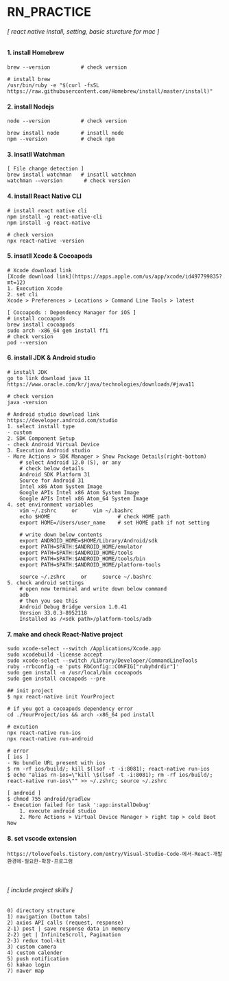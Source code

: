# RN_PRACTICE
###### [ react native install, setting, basic sturcture for mac ]

#### 1. install Homebrew
    brew --version          # check version

    # install brew
    /usr/bin/ruby -e "$(curl -fsSL https://raw.githubusercontent.com/Homebrew/install/master/install)"

#### 2. install Nodejs
    node --version          # check version

    brew install node       # insatll node
    npm --version           # check npm

#### 3. insatll Watchman
    [ File change detection ]
    brew install watchman   # insatll watchman
    watchman -–version       # check version

#### 4. install React Native CLI
    # install react native cli
    npm install -g react-native-cli
    npm install -g react-native

    # check version
    npx react-native -version

#### 5. insatll Xcode & Cocoapods
    # Xcode download link
    [Xcode download link](https://apps.apple.com/us/app/xcode/id497799835?mt=12)
    1. Execution Xcode
    2. set cli
    Xcode > Preferences > Locations > Command Line Tools > latest

    [ Cocoapods : Dependency Manager for iOS ]
    # install cocoapods
    brew install cocoapods
    sudo arch -x86_64 gem install ffi
    # check version
    pod --version

#### 6. install JDK & Android studio
    # install JDK
    go to link download java 11
    https://www.oracle.com/kr/java/technologies/downloads/#java11

    # check version
    java -version

    # Android studio download link
    https://developer.android.com/studio
    1. select install type
    - custom
    2. SDK Component Setup
    - check Android Virtual Device
    3. Execution Android studio
    - More Actions > SDK Manager > Show Package Details(right-bottom)
        # select Android 12.0 (S), or any
        # check below details
        Android SDK Platform 31
        Source for Android 31
        Intel x86 Atom System Image
        Google APIs Intel x86 Atom System Image
        Google APIs Intel x86 Atom_64 System Image
    4. set environment variables
        vim ~/.zshrc     or     vim ~/.bashrc
        echo $HOME                      # check HOME path
        export HOME=/Users/user_name    # set HOME path if not setting

        # write down below contents
        export ANDROID_HOME=$HOME/Library/Android/sdk
        export PATH=$PATH:$ANDROID_HOME/emulator
        export PATH=$PATH:$ANDROID_HOME/tools
        export PATH=$PATH:$ANDROID_HOME/tools/bin
        export PATH=$PATH:$ANDROID_HOME/platform-tools

        source ~/.zshrc     or     source ~/.bashrc
    5. check android settings
        # open new terminal and write down below command
        adb
        # then you see this
        Android Debug Bridge version 1.0.41
        Version 33.0.3-8952118
        Installed as /<sdk path>/platform-tools/adb

#### 7. make and check React-Native project
    sudo xcode-select --switch /Applications/Xcode.app
    sudo xcodebuild -license accept
    sudo xcode-select --switch /Library/Developer/CommandLineTools
    ruby -rrbconfig -e 'puts RbConfig::CONFIG["rubyhdrdir"]'
    sudo gem install -n /usr/local/bin cocoapods
    sudo gem install cocoapods --pre

    ## init project
    $ npx react-native init YourProject
    
    # if you got a cocoapods dependency error
    cd ./YourProject/ios && arch -x86_64 pod install

    # excution
    npx react-native run-ios
    npx react-native run-android

    # error
    [ ios ]
    - No bundle URL present with ios
    $ rm -rf ios/build/; kill $(lsof -t -i:8081); react-native run-ios
    $ echo "alias rn-ios=\"kill \$(lsof -t -i:8081); rm -rf ios/build/; react-native run-ios\"" >> ~/.zshrc; source ~/.zshrc

    [ android ]
    $ chmod 755 android/gradlew
    - Execution failed for task ':app:installDebug'
        1. execute android studio
        2. More Actions > Virtual Device Manager > right tap > cold Boot Now
 

#### 8. set vscode extension
    https://tolovefeels.tistory.com/entry/Visual-Studio-Code-에서-React-개발환경에-필요한-확장-프로그램  
  
<br/>

###### [ include project skills ]
    0) directory structure
    1) navigation (bottom tabs)
    2) axios API calls (request, response)
    2-1) post | save response data in memory
    2-2) get | InfiniteScroll, Pagination
    2-3) redux tool-kit
    3) custom camera
    4) custom calender
    5) push notification
    6) kakao login
    7) naver map